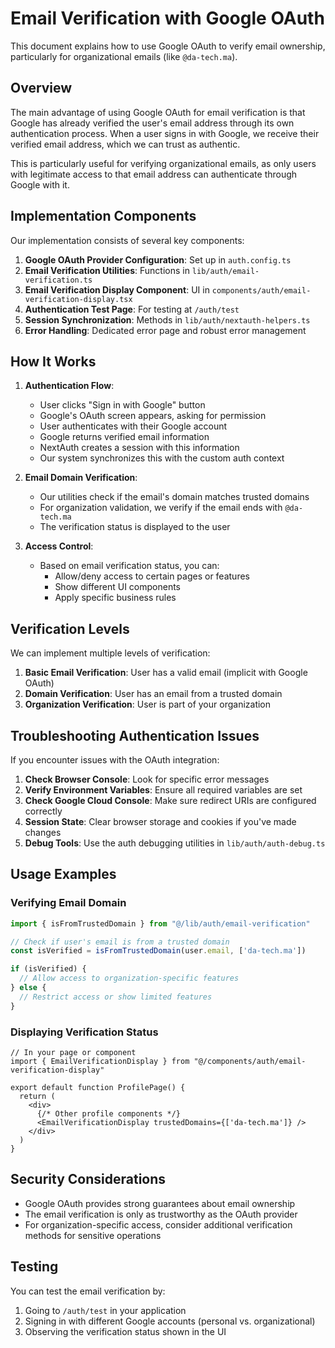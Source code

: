 # Email Verification with Google OAuth

This document explains how to use Google OAuth to verify email ownership, particularly for organizational emails (like `@da-tech.ma`).

## Overview

The main advantage of using Google OAuth for email verification is that Google has already verified the user's email address through its own authentication process. When a user signs in with Google, we receive their verified email address, which we can trust as authentic.

This is particularly useful for verifying organizational emails, as only users with legitimate access to that email address can authenticate through Google with it.

## Implementation Components

Our implementation consists of several key components:

1. **Google OAuth Provider Configuration**: Set up in `auth.config.ts`
2. **Email Verification Utilities**: Functions in `lib/auth/email-verification.ts`
3. **Email Verification Display Component**: UI in `components/auth/email-verification-display.tsx`
4. **Authentication Test Page**: For testing at `/auth/test`
5. **Session Synchronization**: Methods in `lib/auth/nextauth-helpers.ts`
6. **Error Handling**: Dedicated error page and robust error management

## How It Works

1. **Authentication Flow**:
   - User clicks "Sign in with Google" button
   - Google's OAuth screen appears, asking for permission
   - User authenticates with their Google account
   - Google returns verified email information
   - NextAuth creates a session with this information
   - Our system synchronizes this with the custom auth context

2. **Email Domain Verification**:
   - Our utilities check if the email's domain matches trusted domains
   - For organization validation, we verify if the email ends with `@da-tech.ma`
   - The verification status is displayed to the user

3. **Access Control**:
   - Based on email verification status, you can:
     - Allow/deny access to certain pages or features
     - Show different UI components
     - Apply specific business rules

## Verification Levels

We can implement multiple levels of verification:

1. **Basic Email Verification**: User has a valid email (implicit with Google OAuth)
2. **Domain Verification**: User has an email from a trusted domain
3. **Organization Verification**: User is part of your organization

## Troubleshooting Authentication Issues

If you encounter issues with the OAuth integration:

1. **Check Browser Console**: Look for specific error messages
2. **Verify Environment Variables**: Ensure all required variables are set
3. **Check Google Cloud Console**: Make sure redirect URIs are configured correctly
4. **Session State**: Clear browser storage and cookies if you've made changes
5. **Debug Tools**: Use the auth debugging utilities in `lib/auth/auth-debug.ts`

## Usage Examples

### Verifying Email Domain

```typescript
import { isFromTrustedDomain } from "@/lib/auth/email-verification"

// Check if user's email is from a trusted domain
const isVerified = isFromTrustedDomain(user.email, ['da-tech.ma'])

if (isVerified) {
  // Allow access to organization-specific features
} else {
  // Restrict access or show limited features
}
```

### Displaying Verification Status

```tsx
// In your page or component
import { EmailVerificationDisplay } from "@/components/auth/email-verification-display"

export default function ProfilePage() {
  return (
    <div>
      {/* Other profile components */}
      <EmailVerificationDisplay trustedDomains={['da-tech.ma']} />
    </div>
  )
}
```

## Security Considerations

- Google OAuth provides strong guarantees about email ownership
- The email verification is only as trustworthy as the OAuth provider
- For organization-specific access, consider additional verification methods for sensitive operations

## Testing

You can test the email verification by:

1. Going to `/auth/test` in your application
2. Signing in with different Google accounts (personal vs. organizational)
3. Observing the verification status shown in the UI
